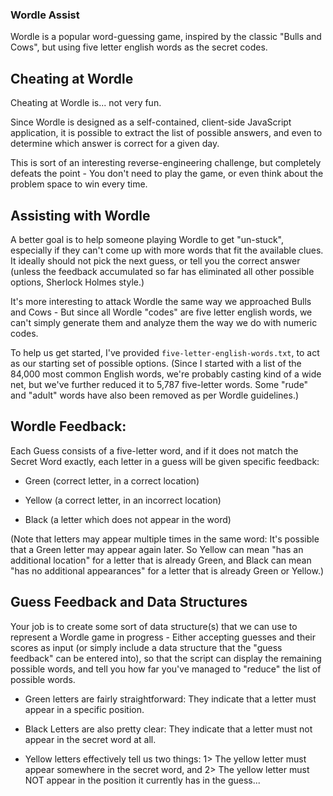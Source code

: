 ### Wordle Assist

Wordle is a popular word-guessing game, inspired by the classic "Bulls and Cows", but using five letter english words as the secret codes.

## Cheating at Wordle

Cheating at Wordle is... not very fun.

Since Wordle is designed as a self-contained, client-side JavaScript application, it is possible to extract the list of possible answers, and even to determine which answer is correct for a given day.

This is sort of an interesting reverse-engineering challenge, but completely defeats the point - You don't need to play the game, or even think about the problem space to win every time.

## Assisting with Wordle

A better goal is to help someone playing Wordle to get "un-stuck", especially if they can't come up with more words that fit the available clues. It ideally should not pick the next guess, or tell you the correct answer (unless the feedback accumulated so far has eliminated all other possible options, Sherlock Holmes style.)

It's more interesting to attack Wordle the same way we approached Bulls and Cows - But since all Wordle "codes" are five letter english words, we can't simply generate them and analyze them the way we do with numeric codes.

To help us get started, I've provided `five-letter-english-words.txt`, to act as our starting set of possible options. (Since I started with a list of the 84,000 most common English words, we're probably casting kind of a wide net, but we've further reduced it to 5,787 five-letter words. Some "rude" and "adult" words have also been removed as per Wordle guidelines.)

## Wordle Feedback:

Each Guess consists of a five-letter word, and if it does not match the Secret Word exactly, each letter in a guess will be given specific feedback:

* Green (correct letter, in a correct location)

* Yellow (a correct letter, in an incorrect location)

* Black (a letter which does not appear in the word)

(Note that letters may appear multiple times in the same word: It's possible that a Green letter may appear again later. So Yellow can mean "has an additional location" for a letter that is already Green, and Black can mean "has no additional appearances" for a letter that is already Green or Yellow.)

## Guess Feedback and Data Structures

Your job is to create some sort of data structure(s) that we can use to represent a Wordle game in progress - Either accepting guesses and their scores as input (or simply include a data structure that the "guess feedback" can be entered into), so that the script can display the remaining possible words, and tell you how far you've managed to "reduce" the list of possible words.

* Green letters are fairly straightforward: They indicate that a letter must appear in a specific position.

* Black Letters are also pretty clear: They indicate that a letter must not appear in the secret word at all.

* Yellow letters effectively tell us two things: 1> The yellow letter must appear somewhere in the secret word, and 2> The yellow letter must NOT appear in the position it currently has in the guess...


